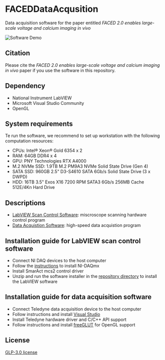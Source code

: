# FACEDDataAcqusition
Data acquisition software for the paper entitled *FACED 2.0 enables large-scale voltage and calcium imaging in vivo*

![Software Demo](./Assets/SoftwareDemo.gif)

## Citation
Please cite the *FACED 2.0 enables large-scale voltage and calcium imaging in vivo* paper if you use the software in this repository.  


## Dependency
- National Instrument LabVIEW 
- Microsoft Visual Studio Community
- OpenGL


## System requirements 
Te run the software, we recommend to set up workstation with the following computation resources:
- CPUs: Intel® Xeon® Gold 6354 x 2
- RAM: 64GB DDR4 x 4
- GPU: PNY Technologies RTX A4000
- M.2 NVMe SSD: 1.9TB M.2 PM9A3 NVMe Solid State Drive (Gen 4)
- SATA SSD: 960GB 2.5" D3-S4610 SATA 6Gb/s Solid State Drive
(3 x DWPD)
- HDD: 16TB 3.5" Exos X16 7200 RPM SATA3 6Gb/s 256MB
Cache 512E/4Kn Hard Drive


## Descriptions 
- [LabVIEW Scan Control Software](./LabVIEWScanControl/): miscroscope scanning hardware control program
- [Data Acquistion Software](./DataAcquisition/): high-speed data acquistion program


## Installation guide for LabVIEW scan control software
- Connect NI DAQ devices to the host computer
- Follow the [instructions](https://www.youtube.com/watch?v=4x_EH53hb2I) to install NI-DAQmx
- Install SmarAct mcs2 control driver
- Unzip and run the software installer in the [repository directory](./LabVIEWScanControl/) to install the LabVIEW software


## Installation guide for data acquisition software
- Connect Teledyne data acquisition device to the host computer
- Follow instructions and install [Visual Studio](https://visualstudio.microsoft.com/)
- Install Teledyne hardware driver and C/C++ API support
- Follow instructions and install [freeGLUT](https://freeglut.sourceforge.net/) for OpenGL support


## License
[GLP-3.0 license](./LICENSE)